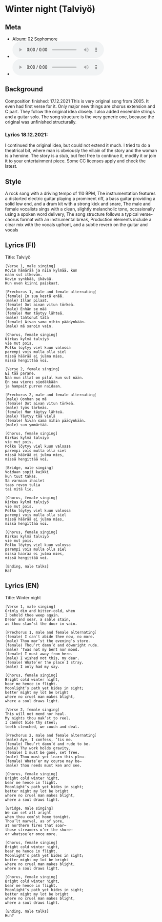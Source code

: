 # Winter night (Talviyö)

## Meta
- Album: 02 Sophomore
- ![Winter night MP3](https://archive.org/download/steve_chill_sophomore/09%20-%20Winter%20night.mp3)
- ![Talviyö MP3](https://archive.org/download/oulupoko_lukioon/09%20-%20Talviy%C3%B6.mp3)
## Background
Composition finished: 17.12.2021
This is very original song from 2005. It even had first verse for it. Only major new things are chorus extension and C part. They follow the original idea closely. I also added ensemble strings and a guitar solo. The song structure is the very generic one, because the original was unfinished structurally.

### Lyrics 18.12.2021:
I continued the original idea, but could not extend it much. I tried to do a theatrical bit, where man is obviously the villain of the story and the woman is a heroine. The story is a stub, but feel free to continue it, modify it or join it to your entertainment piece. Some CC licenses apply and check the latest.

## Style
A rock song with a driving tempo of 110 BPM, The instrumentation features a distorted electric guitar playing a prominent riff, a bass guitar providing a solid low end, and a drum kit with a strong kick and snare, The male and female vocalists sings with a clean, slightly melancholic tone, occasionally using a spoken word delivery, The song structure follows a typical verse-chorus format with an instrumental break, Production elements include a clear mix with the vocals upfront, and a subtle reverb on the guitar and vocals

## Lyrics (FI)
Title: Talviyö
```
[Verse 1, male singing]
Kovin hämärää ja niin kylmää, kun
nään sut itkevän. 
Kovin synkkää, ikävää. 
Kun oven kiinni paiskaat.

[Prechorus 1, male and female alternating]
(female) En sua kestä enää. 
(male) Illan pilaat.
(female) Oot aivan vitun törkeä.
(male) Enhän se mää
(female) Mun täytyy lähteä.
(male) tahtonut tätä
(female) Aivan sama mihin päädynkään.
(male) mä sanoin vain.

[Chorus, female singing]
Kirkas kylmä talviyö
vie mut pois.
Polku löytyy viel kuun valossa
parempi vois mulla olla siel 
missä häärää ei julma mies, 
missä hengittää voi.

[Verse 2, female singing]
Ei tää parane.
Nää mun illat on pilal kun sut nään. 
En sua vieres siedäkkään 
ja hampait purren naidaan.

[Prechorus 2, male and female alternating]
(male) Oonhan se mä
(female) Oot aivan vitun törkeä.
(male) työs tärkeäs.
(female) Mun täytyy lähteä.
(male) Täytyy tää vielä
(female) Aivan sama mihin päädynkään.
(male) sun ymmärtää.

[Chorus, female singing]
Kirkas kylmä talviyö
vie mut pois.
Polku löytyy viel kuun valossa
parempi vois mulla olla siel 
missä häärää ei julma mies, 
missä hengittää voi.

[Bridge, male singing]
Voidaan sopii kaikki
kun tuut takas.
Sä varmaan ihailet
taas revon tulia 
tai mitä lie.

[Chorus, female singing]
Kirkas kylmä talviyö
vie mut pois.
Polku löytyy viel kuun valossa
parempi vois mulla olla siel 
missä häärää ei julma mies, 
missä hengittää voi.

[Chorus, female singing]
Kirkas kylmä talviyö
vie mut pois.
Polku löytyy viel kuun valossa
parempi vois mulla olla siel 
missä häärää ei julma mies, 
missä hengittää voi.

[Ending, male talks]
Hä?
```


## Lyrics (EN)
Title: Winter night

```
[Verse 1, male singing]
Grimly dim and bitter-cold, when
I behold thee weep again.
Drear and sear, a sable stain,
as thou slam’st the door in vain.

[Prechorus 1, male and female alternating]
(female) I can’t abide thee now, no more.
(male) Thou mar’st the evening’s store.
(female) Thou’rt damn’d and downright rude.
(male) ’Twas not my bent nor mood.
(female) I must away from here.
(male) I wished not this, my dear.
(female) Whate’er the place I stray.
(male) I only had my say.

[Chorus, female singing]
Bright cold winter night,
bear me hence in flight.
Moonlight’s path yet bides in sight;
better might my lot be bright
where no cruel man makes blight,
where a soul draws light.

[Verse 2, female singing]
This will not mend nor heal.
My nights thou mak’st to reel.
I cannot bide thy steel;
teeth clenched, we couch and deal.

[Prechorus 2, male and female alternating]
(male) Aye, I confess, ’tis me.
(female) Thou’rt damn’d and rude to be.
(male) Thy work holds gravity.
(female) I must be gone, set free.
(male) Thou must yet learn this plea—
(female) Whate’er my course may be—
(male) thou needs must ken and see.

[Chorus, female singing]
Bright cold winter night,
bear me hence in flight.
Moonlight’s path yet bides in sight;
better might my lot be bright
where no cruel man makes blight,
where a soul draws light.

[Bridge, male singing]
We can set all aright
when thou com’st home tonight.
Thou’lt marvel, as of yore,
at northern fires that soar—
those streamers o’er the shore—
or whatsoe’er once more.

[Chorus, female singing]
Bright cold winter night,
bear me hence in flight.
Moonlight’s path yet bides in sight;
better might my lot be bright
where no cruel man makes blight,
where a soul draws light.

[Chorus, female singing]
Bright cold winter night,
bear me hence in flight.
Moonlight’s path yet bides in sight;
better might my lot be bright
where no cruel man makes blight,
where a soul draws light.

[Ending, male talks]
Huh?


```

